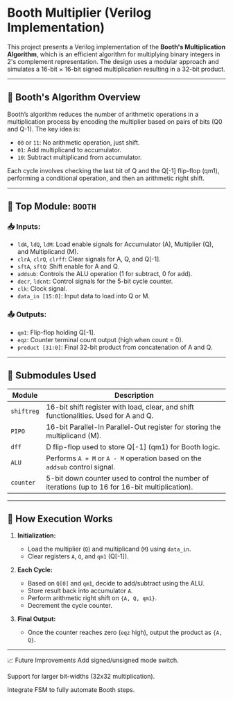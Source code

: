 
# Booth Multiplier (Verilog Implementation)

This project presents a Verilog implementation of the **Booth's Multiplication Algorithm**, which is an efficient algorithm for multiplying binary integers in 2's complement representation. The design uses a modular approach and simulates a 16-bit × 16-bit signed multiplication resulting in a 32-bit product.

---

## 📘 Booth's Algorithm Overview

Booth’s algorithm reduces the number of arithmetic operations in a multiplication process by encoding the multiplier based on pairs of bits (Q0 and Q-1). The key idea is:

- `00` or `11`: No arithmetic operation, just shift.
- `01`: Add multiplicand to accumulator.
- `10`: Subtract multiplicand from accumulator.

Each cycle involves checking the last bit of Q and the Q[-1] flip-flop (qm1), performing a conditional operation, and then an arithmetic right shift.

---

## 🧠 Top Module: `BOOTH`

### 📥 Inputs:
- `ldA`, `ldQ`, `ldM`: Load enable signals for Accumulator (A), Multiplier (Q), and Multiplicand (M).
- `clrA`, `clrQ`, `clrff`: Clear signals for A, Q, and Q[-1].
- `sftA`, `sftQ`: Shift enable for A and Q.
- `addsub`: Controls the ALU operation (1 for subtract, 0 for add).
- `decr`, `ldcnt`: Control signals for the 5-bit cycle counter.
- `clk`: Clock signal.
- `data_in [15:0]`: Input data to load into Q or M.

### 📤 Outputs:
- `qm1`: Flip-flop holding Q[-1].
- `eqz`: Counter terminal count output (high when count = 0).
- `product [31:0]`: Final 32-bit product from concatenation of A and Q.

---

## 🧩 Submodules Used

| Module    | Description |
|-----------|-------------|
| `shiftreg` | 16-bit shift register with load, clear, and shift functionalities. Used for A and Q. |
| `PIPO`     | 16-bit Parallel-In Parallel-Out register for storing the multiplicand (M). |
| `dff`      | D flip-flop used to store Q[-1] (qm1) for Booth logic. |
| `ALU`      | Performs `A + M` or `A - M` operation based on the `addsub` control signal. |
| `counter`  | 5-bit down counter used to control the number of iterations (up to 16 for 16-bit multiplication). |

---

## 🔄 How Execution Works

1. **Initialization:**
   - Load the multiplier (`Q`) and multiplicand (`M`) using `data_in`.
   - Clear registers `A`, `Q`, and `qm1` (Q[-1]).

2. **Each Cycle:**
   - Based on `Q[0]` and `qm1`, decide to add/subtract using the ALU.
   - Store result back into accumulator `A`.
   - Perform arithmetic right shift on `{A, Q, qm1}`.
   - Decrement the cycle counter.

3. **Final Output:**
   - Once the counter reaches zero (`eqz` high), output the product as `{A, Q}`.

---
📈 Future Improvements
Add signed/unsigned mode switch.

Support for larger bit-widths (32x32 multiplication).

Integrate FSM to fully automate Booth steps.

